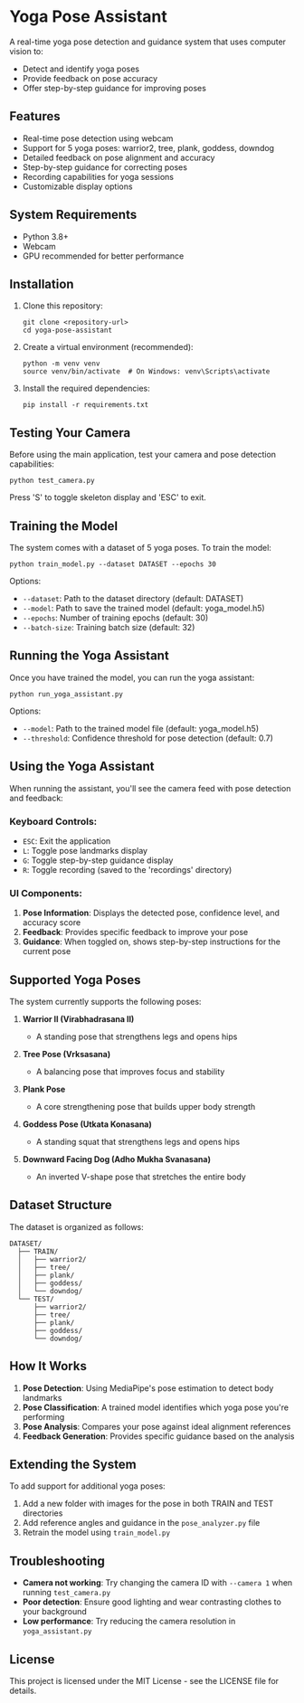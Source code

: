 # Yoga Pose Assistant

A real-time yoga pose detection and guidance system that uses computer vision to:
- Detect and identify yoga poses
- Provide feedback on pose accuracy
- Offer step-by-step guidance for improving poses

## Features

- Real-time pose detection using webcam
- Support for 5 yoga poses: warrior2, tree, plank, goddess, downdog
- Detailed feedback on pose alignment and accuracy
- Step-by-step guidance for correcting poses
- Recording capabilities for yoga sessions
- Customizable display options

## System Requirements

- Python 3.8+
- Webcam
- GPU recommended for better performance

## Installation

1. Clone this repository:
   ```
   git clone <repository-url>
   cd yoga-pose-assistant
   ```

2. Create a virtual environment (recommended):
   ```
   python -m venv venv
   source venv/bin/activate  # On Windows: venv\Scripts\activate
   ```

3. Install the required dependencies:
   ```
   pip install -r requirements.txt
   ```

## Testing Your Camera

Before using the main application, test your camera and pose detection capabilities:

```
python test_camera.py
```

Press 'S' to toggle skeleton display and 'ESC' to exit.

## Training the Model

The system comes with a dataset of 5 yoga poses. To train the model:

```
python train_model.py --dataset DATASET --epochs 30
```

Options:
- `--dataset`: Path to the dataset directory (default: DATASET)
- `--model`: Path to save the trained model (default: yoga_model.h5)
- `--epochs`: Number of training epochs (default: 30)
- `--batch-size`: Training batch size (default: 32)

## Running the Yoga Assistant

Once you have trained the model, you can run the yoga assistant:

```
python run_yoga_assistant.py
```

Options:
- `--model`: Path to the trained model file (default: yoga_model.h5)
- `--threshold`: Confidence threshold for pose detection (default: 0.7)

## Using the Yoga Assistant

When running the assistant, you'll see the camera feed with pose detection and feedback:

### Keyboard Controls:
- `ESC`: Exit the application
- `L`: Toggle pose landmarks display
- `G`: Toggle step-by-step guidance display
- `R`: Toggle recording (saved to the 'recordings' directory)

### UI Components:
1. **Pose Information**: Displays the detected pose, confidence level, and accuracy score
2. **Feedback**: Provides specific feedback to improve your pose
3. **Guidance**: When toggled on, shows step-by-step instructions for the current pose

## Supported Yoga Poses

The system currently supports the following poses:

1. **Warrior II (Virabhadrasana II)**
   - A standing pose that strengthens legs and opens hips

2. **Tree Pose (Vrksasana)**
   - A balancing pose that improves focus and stability

3. **Plank Pose**
   - A core strengthening pose that builds upper body strength

4. **Goddess Pose (Utkata Konasana)**
   - A standing squat that strengthens legs and opens hips

5. **Downward Facing Dog (Adho Mukha Svanasana)**
   - An inverted V-shape pose that stretches the entire body

## Dataset Structure

The dataset is organized as follows:
```
DATASET/
  ├── TRAIN/
  │   ├── warrior2/
  │   ├── tree/
  │   ├── plank/
  │   ├── goddess/
  │   └── downdog/
  └── TEST/
      ├── warrior2/
      ├── tree/
      ├── plank/
      ├── goddess/
      └── downdog/
```

## How It Works

1. **Pose Detection**: Using MediaPipe's pose estimation to detect body landmarks
2. **Pose Classification**: A trained model identifies which yoga pose you're performing
3. **Pose Analysis**: Compares your pose against ideal alignment references
4. **Feedback Generation**: Provides specific guidance based on the analysis

## Extending the System

To add support for additional yoga poses:
1. Add a new folder with images for the pose in both TRAIN and TEST directories
2. Add reference angles and guidance in the `pose_analyzer.py` file
3. Retrain the model using `train_model.py`

## Troubleshooting

- **Camera not working**: Try changing the camera ID with `--camera 1` when running `test_camera.py`
- **Poor detection**: Ensure good lighting and wear contrasting clothes to your background
- **Low performance**: Try reducing the camera resolution in `yoga_assistant.py`

## License

This project is licensed under the MIT License - see the LICENSE file for details. 